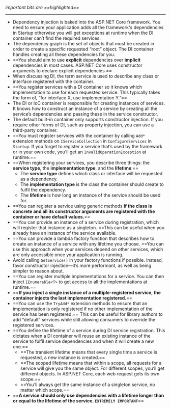 *important bits are ==highlighted==*

---
- Dependency injection is baked into the ASP.NET Core framework. You need to ensure your application adds all the framework's dependencies in Startup otherwise you will get exceptions at runtime when the DI container can’t find the required services. 
- The dependency graph is the set of objects that must be created in order to create a specific requested “root” object. The DI container handles creating all these dependencies for you.
- ==You should aim to use **explicit** dependencies over **implicit** dependencies in most cases. ASP.NET Core uses constructor arguments to declare explicit dependencies.==
- When discussing DI, the term service is used to describe any class or interface registered with the container.
- ==You register services with a DI container so it knows which implementation to use for each requested service. This typically takes the form of, “for interface X, use  implementation Y.”==
- The DI or IoC container is responsible for creating instances of services. It knows how to construct an instance of a service by creating all the service’s dependencies and passing these in the service constructor.
- The default built-in container only supports constructor injection. If you require other forms of DI, such as property injection, you can use a third-party container.
- ==You must register services with the container by calling `Add*` extension methods on `IServiceCollection` in `ConfigureServices` in `Startup`. If you forget to register a service that’s used by the framework or in your own code, you’ll get an `InvalidOperationException` at runtime.==
- ==When registering your services, you describe three things: the **service type**, the **implementation type**, and the **lifetime**:==
	- The **service type** defines which class or interface will be requested as a dependency. 
	- The **implementation type** is the class the container should create to fulfil the dependency. 
	- The **lifetime** is how long an instance of the service should be used for.
- ==You can register a service using generic methods **if the class is concrete and all its constructor arguments are registered with the container or have default values.**==
- ==You can provide an instance of a service during registration, which will register that instance as a singleton. ==This can be useful when you already have an instance of the service available.
- ==You can provide a lambda factory function that describes how to create an instance of a service with any lifetime you choose. ==You can use this approach when your services depend on other services, which are only accessible once your application is running.
- Avoid calling `GetService()` in your factory functions if possible. Instead, favor constructor injection—it’s more performant, as well as being simpler to reason about.
- ==You can register multiple implementations for a service. You can then inject `IEnumerable<T>` to get access to all the implementations at runtime.==
- ==**If you inject a single instance of a multiple-registered service, the container injects the last implementation registered.**==
- ==You can use the `TryAdd*` extension methods to ensure that an implementation is only registered if no other implementation of the service has been registered.== This can be useful for library authors to add “default” services while still allowing consumers to override the registered services.
- ==You define the lifetime of a service during DI service registration. This dictates when a DI container will reuse an existing instance of the service to fulfil service dependencies and when it will create a new one.==
	- ==The transient lifetime means that every single time a service is requested, a new instance is created.==
	- ==The scoped lifetime means that within a scope, all requests for a service will give you the same object. For different scopes, you’ll get different objects. In ASP.NET Core, each web request gets its own scope.==
	- ==You’ll always get the same instance of a singleton service, no matter which scope.==
- ==**A service should only use dependencies with a lifetime longer than or equal to the lifetime of the service. `EXTREMELY IMPORTANT`**==